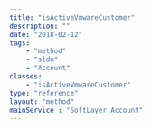 ```yaml
---
title: "isActiveVmwareCustomer"
description: ""
date: "2018-02-12"
tags:
    - "method"
    - "sldn"
    - "Account"
classes:
    - "isActiveVmwareCustomer"
type: "reference"
layout: "method"
mainService : "SoftLayer_Account"
---
```

